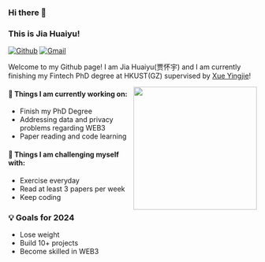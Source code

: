 ### Hi there 👋 
### This is Jia Huaiyu!

[![Github](https://img.shields.io/badge/-Github-000?style=flat&logo=Github&logoColor=white)](https://github.com/jhy-3)
[![Gmail](https://img.shields.io/badge/-Gmail-c14438?style=flat&logo=Gmail&logoColor=white)](jhuaiyu3@gmail.com)

Welcome to my Github page! I am Jia Huaiyu(贾怀宇) and I am currently finishing my Fintech PhD degree at HKUST(GZ) supervised by [Xue Yingjie](https://yingjiexue-brown.github.io/)!  

<img align= "right" width= "250" src= "https://pa1.narvii.com/6580/8098c6e9207376889eeb0532d9f5a0723c4d73f5_hq.gif"/>

#### 🌱 Things I am currently working on: 
- Finish my PhD Degree  
- Addressing data and privacy problems regarding WEB3 
- Paper reading and code learning

#### :muscle: Things I am challenging myself with:
- Exercise everyday
- Read at least 3 papers per week
- Keep coding

### 💡 Goals for 2024
- Lose weight
- Build 10+ projects 
- Become skilled in WEB3

